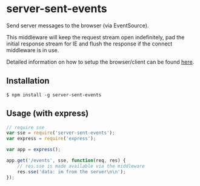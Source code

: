 server-sent-events
========

Send server messages to the browser (via EventSource).

This middleware will keep the request stream open indefinitely, pad the initial response stream for IE and flush the response if the connect middleware is in use.

Detailed information on how to setup the browser/client can be found [here][1].

Installation
--------

    $ npm install -g server-sent-events


Usage (with express)
--------

```javascript
// require sse
var sse = require('server-sent-events');
var express = require('express');

var app = express();

app.get('/events', sse, function(req, res) {
	// res.sse is made available via the middleware
	res.sse('data: im from the server\n\n');
});
```

  [1]: https://developer.mozilla.org/en-US/docs/Server-sent_events/Using_server-sent_events